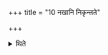 +++
title = "10 नखानि निकृन्तते"

+++

<details><summary>थिते</summary>

10. gets his nails cut;  
</details>
